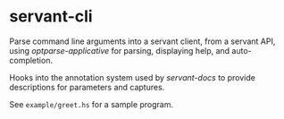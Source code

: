 # servant-cli

Parse command line arguments into a servant client, from a servant API, using
*optparse-applicative* for parsing, displaying help, and auto-completion.

Hooks into the annotation system used by *servant-docs* to provide descriptions
for parameters and captures.

See `example/greet.hs` for a sample program.
